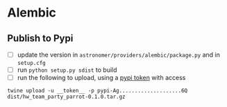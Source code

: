 # Alembic

## Publish to Pypi
- [ ] update the version in `astronomer/providers/alembic/package.py` and in `setup.cfg`
- [ ] run `python setup.py sdist` to build
- [ ] run the following to upload, using a [pypi token](https://pypi.org/help/#apitoken) with access
```shell
twine upload -u __token__ -p pypi-Ag....................6Q dist/hw_team_party_parrot-0.1.0.tar.gz 
```
